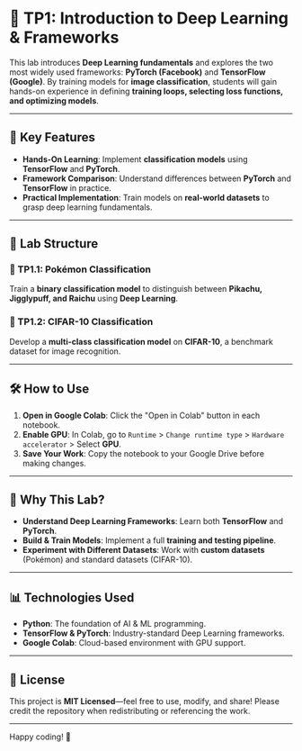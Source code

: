 # 🚀 TP1: Introduction to Deep Learning & Frameworks  

This lab introduces **Deep Learning fundamentals** and explores the two most widely used frameworks: **PyTorch (Facebook)** and **TensorFlow (Google)**. By training models for **image classification**, students will gain hands-on experience in defining **training loops, selecting loss functions, and optimizing models**.  

---

## 🌟 Key Features  

- **Hands-On Learning**: Implement **classification models** using **TensorFlow** and **PyTorch**.  
- **Framework Comparison**: Understand differences between **PyTorch** and **TensorFlow** in practice.  
- **Practical Implementation**: Train models on **real-world datasets** to grasp deep learning fundamentals.  

---

## 📂 Lab Structure  

### **🔹 TP1.1: Pokémon Classification**  
Train a **binary classification model** to distinguish between **Pikachu, Jigglypuff, and Raichu** using **Deep Learning**.  

### **🔹 TP1.2: CIFAR-10 Classification**  
Develop a **multi-class classification model** on **CIFAR-10**, a benchmark dataset for image recognition.  

---

## 🛠️ How to Use  

1. **Open in Google Colab**: Click the "Open in Colab" button in each notebook.  
2. **Enable GPU**: In Colab, go to `Runtime` > `Change runtime type` > `Hardware accelerator` > Select **GPU**.  
3. **Save Your Work**: Copy the notebook to your Google Drive before making changes.  

---

## 🚀 Why This Lab?  

- **Understand Deep Learning Frameworks**: Learn both **TensorFlow** and **PyTorch**.  
- **Build & Train Models**: Implement a full **training and testing pipeline**.  
- **Experiment with Different Datasets**: Work with **custom datasets** (Pokémon) and standard datasets (CIFAR-10).  

---

## 📊 Technologies Used  

- **Python**: The foundation of AI & ML programming.  
- **TensorFlow & PyTorch**: Industry-standard Deep Learning frameworks.  
- **Google Colab**: Cloud-based environment with GPU support.  

---

## 📜 License  

This project is **MIT Licensed**—feel free to use, modify, and share! Please credit the repository when redistributing or referencing the work.  

---

Happy coding! 🚀